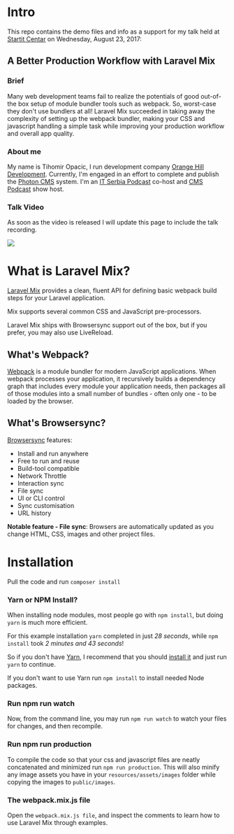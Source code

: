 # Intro

This repo contains the demo files and info as a support for my talk held at [Startit Centar](https://startit.rs/centar/) on Wednesday, August 23, 2017:

## A Better Production Workflow with Laravel Mix

### Brief

Many web development teams fail to realize the potentials of good out-of-the box setup of module bundler tools such as webpack. So, worst-case they don't use bundlers at all! Laravel Mix succeeded in taking away the complexity of setting up the webpack bundler, making your CSS and javascript handling a simple task while improving your production workflow and overall app quality.

### About me

My name is Tihomir Opacic, I run development company [Orange Hill Development](https://www.orangehilldev.com/). Currently, I'm engaged in an effort to complete and publish the [Photon CMS](https://photoncms.com/) system. I'm an [IT Serbia Podcast](http://www.itserbiapodcast.com/) co-host and [CMS Podcast](http://cms-podcast.com/) show host.

### Talk Video

As soon as the video is released I will update this page to include the talk recording.

![](https://raw.githubusercontent.com/tihomiro/laravel-mix-demo/master/resources/assets/images/video-placeholder.png)

# What is Laravel Mix?

[Laravel Mix](https://laravel.com/docs/5.4/mix) provides a clean, fluent API for defining basic webpack build steps for your Laravel application. 

Mix supports several common CSS and JavaScript pre-processors.

Laravel Mix ships with Browsersync support out of the box, but if you prefer, you may also use LiveReload.

## What's Webpack?

[Webpack](https://webpack.js.org/) is a module bundler for modern JavaScript applications. When webpack processes your application, it recursively builds a dependency graph that includes every module your application needs, then packages all of those modules into a small number of bundles - often only one - to be loaded by the browser.

## What's Browsersync?

[Browsersync](https://www.browsersync.io) features:

* Install and run anywhere
* Free to run and reuse
* Build-tool compatible
* Network Throttle
* Interaction sync
* File sync
* UI or CLI control
* Sync customisation
* URL history

**Notable feature - File sync**: Browsers are automatically updated as you change HTML, CSS, images and other project files.

# Installation

Pull the code and run `composer install`

### Yarn or NPM Install?

When installing node modules, most people go with `npm install`, but doing `yarn` is much more efficient.

For this example installation `yarn` completed in just *28 seconds*, while `npm install` took *2 minutes and 43 seconds*!

So if you don't have [Yarn](https://yarnpkg.com/en/), I recommend that you should [install it](https://yarnpkg.com/en/docs/install) and just run `yarn` to continue.

If you don't want to use Yarn run `npm install` to install needed Node packages.


### Run npm run watch

Now, from the command line, you may run `npm run watch` to watch your files for changes, and then recompile.

### Run npm run production

To compile the code so that your css and javascript files are neatly concatenated and minimized run `npm run production`. This will also minify any image assets you have in your `resources/assets/images` folder while copying the images to `public/images`.

### The webpack.mix.js file

Open the `webpack.mix.js file`, and inspect the comments to learn how to use Laravel Mix through examples.

